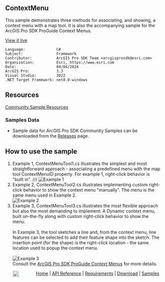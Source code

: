 ## ContextMenu

<!-- TODO: Write a brief abstract explaining this sample -->
This sample demonstrates three methods for associating, and showing, a context menu with a map tool. It is also the accompanying sample for the ArcGIS Pro SDK ProGuide Context Menus.  
  


<a href="https://pro.arcgis.com/en/pro-app/sdk/" target="_blank">View it live</a>

<!-- TODO: Fill this section below with metadata about this sample-->
```
Language:              C#
Subject:               Framework
Contributor:           ArcGIS Pro SDK Team <arcgisprosdk@esri.com>
Organization:          Esri, https://www.esri.com
Date:                  04/04/2024
ArcGIS Pro:            3.3
Visual Studio:         2022
.NET Target Framework: net8.0-windows
```

## Resources

[Community Sample Resources](https://github.com/Esri/arcgis-pro-sdk-community-samples#resources)

### Samples Data

* Sample data for ArcGIS Pro SDK Community Samples can be downloaded from the [Releases](https://github.com/Esri/arcgis-pro-sdk-community-samples/releases) page.  

## How to use the sample
<!-- TODO: Explain how this sample can be used. To use images in this section, create the image file in your sample project's screenshots folder. Use relative url to link to this image using this syntax: ![My sample Image](FacePage/SampleImage.png) -->
1. Example 1, ContextMenuTool1.cs illustrates the simplest and most straightforward approach - associating a predefined menu with the map tool ContextMenuID property. For example 1, right-click behavior is "built in".	///
![Example 1](Screenshots/Screen1.png)  
2. Example 2, ContextMenuTool2.cs illustrates implementing custom right-click behavior to show the context menu "manually". The menu is the same menu used in Example 2.  
![Example 2](Screenshots/Screen2.png)  
3. Example 3, ContextMenuTool3.cs illustrates the most flexible approach but also the most demanding to implement: A Dynamic context menu, built on-the-fly along with custom right-click behavior to show the menu.<br/>  
In Example 3, the tool sketches a line and, from the context menu, line features can be selected to add their feature shape into the sketch. The insertion point (for the shape) is the right-click location - the same location used to popup the context menu.<br/>  
![Example 3](Screenshots/Screen3.png)  
Consult the <a href="https://github.com/Esri/arcgis-pro-sdk/wiki/ProGuide-Context-Menus">ArcGIS Pro SDK ProGuide Context Menus</a> for more details.  
  

<!-- End -->

&nbsp;&nbsp;&nbsp;&nbsp;&nbsp;&nbsp;<img src="https://esri.github.io/arcgis-pro-sdk/images/ArcGISPro.png"  alt="ArcGIS Pro SDK for Microsoft .NET Framework" height = "20" width = "20" align="top"  >
&nbsp;&nbsp;&nbsp;&nbsp;&nbsp;&nbsp;&nbsp;&nbsp;&nbsp;&nbsp;&nbsp;&nbsp;
[Home](https://github.com/Esri/arcgis-pro-sdk/wiki) | <a href="https://pro.arcgis.com/en/pro-app/latest/sdk/api-reference" target="_blank">API Reference</a> | [Requirements](https://github.com/Esri/arcgis-pro-sdk/wiki#requirements) | [Download](https://github.com/Esri/arcgis-pro-sdk/wiki#installing-arcgis-pro-sdk-for-net) | <a href="https://github.com/esri/arcgis-pro-sdk-community-samples" target="_blank">Samples</a>

